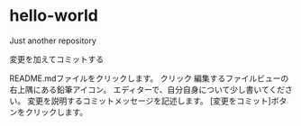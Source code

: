 # hello-world
Just another repository 

変更を加えてコミットする

README.mdファイルをクリックします。
クリック  編集するファイルビューの右上隅にある鉛筆アイコン。
エディターで、自分自身について少し書いてください。
変更を説明するコミットメッセージを記述します。
[変更をコミット]ボタンをクリックします。
